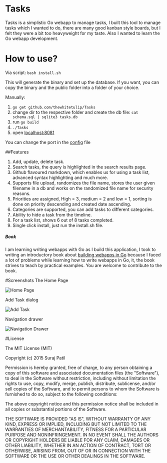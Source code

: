 # Tasks

Tasks is a simplistic Go webapp to manage tasks, I built this tool to manage tasks which I wanted to do, there are many good kanban style boards, but I felt they were a bit too heavyweight for my taste. Also I wanted to learn the Go webapp development.

How to use?
==================
Via script: `bash install.sh`

This will generate the binary and set up the database. If you want, you can copy the binary and the public folder into a folder of your choice.

Manually:

1. `go get github.com/thewhitetulip/Tasks`
1. change dir to the respective folder and create the db file: `cat schema.sql | sqlite3 tasks.db`
1. run `go build`
1. `./Tasks`
1. open [localhost:8081](http://localhost:8081)

You can change the port in the [config](https://github.com/thewhitetulip/Tasks/blob/master/config.json) file

##Features

1. Add, update, delete task.
2. Search tasks, the query is highlighted in the search results page.
3. Github flavoured markdown, which enables us for using a task list, advanced syntax highlighting and much more.
4. Supports file upload, randomizes the file name, stores the user given filename in a db and works on the randomized file name for security reasons.
5. Priorities are assigned, High = 3, medium = 2 and low = 1, sorting is done on priority descending and created date ascending.
6. Categories are supported, you can add tasks to different categories. 
1. Ability to hide a task from the timeline.
1. For a task list, shows 6 out of 8 tasks completed.
1. Single click install, just run the install.sh file.


##### Book
I am learning writing webapps with Go as I build this application, I took to writing an introductory book about [building webapps in Go](https://github.com/thewhitetulip/web-dev-golang-anti-textbook) because I faced a lot of problems while learning how to write webapps in Go, it, the book strives to teach by practical examples. You are welcome to contribute to the book.

#Screenshots
The Home Page

![Home Page](https://github.com/thewhitetulip/Tasks/blob/master/screenshots/FrontEnd.png)

Add Task dialog

![Add Task](https://github.com/thewhitetulip/Tasks/blob/master/screenshots/FrontEnd-Add%20task.png)

Navigation drawer

![Navigation Drawer](https://github.com/thewhitetulip/Tasks/blob/master/screenshots/FrontEnd%20Navigation%20Drawer.png)

#License

The MIT License (MIT)

Copyright (c) 2015 Suraj Patil

Permission is hereby granted, free of charge, to any person obtaining a copy
of this software and associated documentation files (the "Software"), to deal
in the Software without restriction, including without limitation the rights
to use, copy, modify, merge, publish, distribute, sublicense, and/or sell
copies of the Software, and to permit persons to whom the Software is
furnished to do so, subject to the following conditions:

The above copyright notice and this permission notice shall be included in all
copies or substantial portions of the Software.

THE SOFTWARE IS PROVIDED "AS IS", WITHOUT WARRANTY OF ANY KIND, EXPRESS OR
IMPLIED, INCLUDING BUT NOT LIMITED TO THE WARRANTIES OF MERCHANTABILITY,
FITNESS FOR A PARTICULAR PURPOSE AND NONINFRINGEMENT. IN NO EVENT SHALL THE
AUTHORS OR COPYRIGHT HOLDERS BE LIABLE FOR ANY CLAIM, DAMAGES OR OTHER
LIABILITY, WHETHER IN AN ACTION OF CONTRACT, TORT OR OTHERWISE, ARISING FROM,
OUT OF OR IN CONNECTION WITH THE SOFTWARE OR THE USE OR OTHER DEALINGS IN THE
SOFTWARE.
